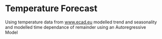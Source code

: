 # Temperature Forecast

Using temperature data from www.ecad.eu modelled trend and seasonality and modelled time dependance of remainder using an Autoregressive Model
